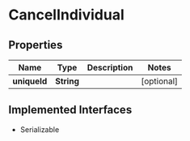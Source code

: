 

# CancelIndividual


## Properties

Name | Type | Description | Notes
------------ | ------------- | ------------- | -------------
**uniqueId** | **String** |  |  [optional]


## Implemented Interfaces

* Serializable


